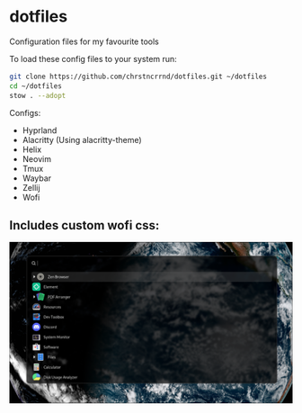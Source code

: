 # dotfiles
Configuration files for my favourite tools

To load these config files to your system run:
```bash
git clone https://github.com/chrstncrrnd/dotfiles.git ~/dotfiles
cd ~/dotfiles
stow . --adopt
``` 


Configs:
- Hyprland
- Alacritty (Using alacritty-theme)
- Helix
- Neovim
- Tmux
- Waybar
- Zellij
- Wofi

## Includes custom wofi css:
![Wofi config](./images/wofi.png)
